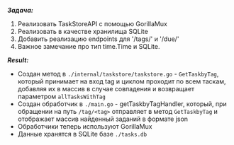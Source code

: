 ***Задача:***
1. Реализовать TaskStoreAPI с помощью GorillaMux 
2. Реализовать в качестве хранилища SQLite
3. Добавить реализацию endpoints для '/tags/' и '/due/'
4. Важное замечание про тип time.Time и SQLite.

***Result:***
- Создан метод в ```./internal/taskstore/taskstore.go``` - ```GetTaskbyTag```, который принимает на вход tag и циклом проходит по всем таскам, добавляя их в массив в случае совпадения и возвращает параметром ```allTasksWithTag```
- Создан обработчик в ```./main.go``` - getTaskbyTagHandler, который, при обращении на путь ```/tag/<tag>``` отправляет <tag> в метод ```GetTaskbyTag``` и отображает массив найденный заданий в формате json
- Обработчики теперь используют GorillaMux
- Данные хранятся в SQLite базе ```./tasks.db```